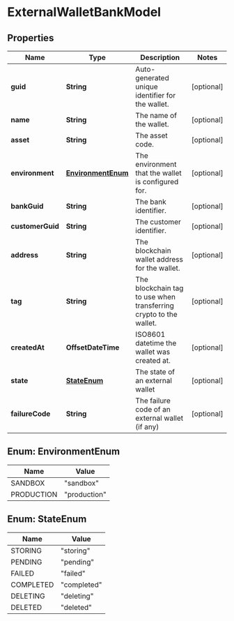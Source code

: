 

# ExternalWalletBankModel


## Properties

| Name | Type | Description | Notes |
|------------ | ------------- | ------------- | -------------|
|**guid** | **String** | Auto-generated unique identifier for the wallet. |  [optional] |
|**name** | **String** | The name of the wallet. |  [optional] |
|**asset** | **String** | The asset code. |  [optional] |
|**environment** | [**EnvironmentEnum**](#EnvironmentEnum) | The environment that the wallet is configured for. |  [optional] |
|**bankGuid** | **String** | The bank identifier. |  [optional] |
|**customerGuid** | **String** | The customer identifier. |  [optional] |
|**address** | **String** | The blockchain wallet address for the wallet. |  [optional] |
|**tag** | **String** | The blockchain tag to use when transferring crypto to the wallet. |  [optional] |
|**createdAt** | **OffsetDateTime** | ISO8601 datetime the wallet was created at. |  [optional] |
|**state** | [**StateEnum**](#StateEnum) | The state of an external wallet |  [optional] |
|**failureCode** | **String** | The failure code of an external wallet (if any) |  [optional] |



## Enum: EnvironmentEnum

| Name | Value |
|---- | -----|
| SANDBOX | &quot;sandbox&quot; |
| PRODUCTION | &quot;production&quot; |



## Enum: StateEnum

| Name | Value |
|---- | -----|
| STORING | &quot;storing&quot; |
| PENDING | &quot;pending&quot; |
| FAILED | &quot;failed&quot; |
| COMPLETED | &quot;completed&quot; |
| DELETING | &quot;deleting&quot; |
| DELETED | &quot;deleted&quot; |



